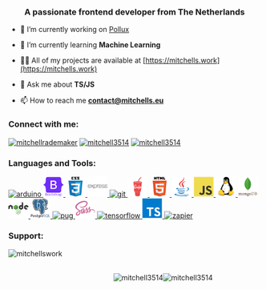 <h3 align="center">A passionate frontend developer from The Netherlands</h3>

- 🔭 I’m currently working on [Pollux](https://pollux.gg)

- 🌱 I’m currently learning **Machine Learning**

- 👨‍💻 All of my projects are available at [https://mitchells.work](https://mitchells.work)

- 💬 Ask me about **TS/JS**

- 📫 How to reach me **contact@mitchells.eu**

<h3 align="left">Connect with me:</h3>
<p align="left">
<a href="https://linkedin.com/in/mitchellrademaker" target="blank"><img align="center" src="https://cdn.jsdelivr.net/npm/simple-icons@3.0.1/icons/linkedin.svg" alt="mitchellrademaker" height="30" width="40" /></a>
<a href="https://stackoverflow.com/users/mitchell3514" target="blank"><img align="center" src="https://cdn.jsdelivr.net/npm/simple-icons@3.0.1/icons/stackoverflow.svg" alt="mitchell3514" height="30" width="40" /></a>
<a href="https://instagram.com/mitchell3514" target="blank"><img align="center" src="https://cdn.jsdelivr.net/npm/simple-icons@3.0.1/icons/instagram.svg" alt="mitchell3514" height="30" width="40" /></a>
</p>

<h3 align="left">Languages and Tools:</h3>
<p align="left"> <a href="https://www.arduino.cc/" target="_blank"> <img src="https://cdn.worldvectorlogo.com/logos/arduino-1.svg" alt="arduino" width="40" height="40"/> </a> <a href="https://getbootstrap.com" target="_blank"> <img src="https://raw.githubusercontent.com/devicons/devicon/master/icons/bootstrap/bootstrap-plain-wordmark.svg" alt="bootstrap" width="40" height="40"/> </a> <a href="https://www.w3schools.com/css/" target="_blank"> <img src="https://raw.githubusercontent.com/devicons/devicon/master/icons/css3/css3-original-wordmark.svg" alt="css3" width="40" height="40"/> </a> <a href="https://expressjs.com" target="_blank"> <img src="https://raw.githubusercontent.com/devicons/devicon/master/icons/express/express-original-wordmark.svg" alt="express" width="40" height="40"/> </a> <a href="https://git-scm.com/" target="_blank"> <img src="https://www.vectorlogo.zone/logos/git-scm/git-scm-icon.svg" alt="git" width="40" height="40"/> </a> <a href="https://gulpjs.com" target="_blank"> <img src="https://raw.githubusercontent.com/devicons/devicon/master/icons/gulp/gulp-plain.svg" alt="gulp" width="40" height="40"/> </a> <a href="https://www.w3.org/html/" target="_blank"> <img src="https://raw.githubusercontent.com/devicons/devicon/master/icons/html5/html5-original-wordmark.svg" alt="html5" width="40" height="40"/> </a> <a href="https://www.java.com" target="_blank"> <img src="https://raw.githubusercontent.com/devicons/devicon/master/icons/java/java-original.svg" alt="java" width="40" height="40"/> </a> <a href="https://developer.mozilla.org/en-US/docs/Web/JavaScript" target="_blank"> <img src="https://raw.githubusercontent.com/devicons/devicon/master/icons/javascript/javascript-original.svg" alt="javascript" width="40" height="40"/> </a> <a href="https://www.linux.org/" target="_blank"> <img src="https://raw.githubusercontent.com/devicons/devicon/master/icons/linux/linux-original.svg" alt="linux" width="40" height="40"/> </a> <a href="https://www.mongodb.com/" target="_blank"> <img src="https://raw.githubusercontent.com/devicons/devicon/master/icons/mongodb/mongodb-original-wordmark.svg" alt="mongodb" width="40" height="40"/> </a> <a href="https://nodejs.org" target="_blank"> <img src="https://raw.githubusercontent.com/devicons/devicon/master/icons/nodejs/nodejs-original-wordmark.svg" alt="nodejs" width="40" height="40"/> </a> <a href="https://www.postgresql.org" target="_blank"> <img src="https://raw.githubusercontent.com/devicons/devicon/master/icons/postgresql/postgresql-original-wordmark.svg" alt="postgresql" width="40" height="40"/> </a> <a href="https://pugjs.org" target="_blank"> <img src="https://cdn.worldvectorlogo.com/logos/pug.svg" alt="pug" width="40" height="40"/> </a> <a href="https://sass-lang.com" target="_blank"> <img src="https://raw.githubusercontent.com/devicons/devicon/master/icons/sass/sass-original.svg" alt="sass" width="40" height="40"/> </a> <a href="https://www.tensorflow.org" target="_blank"> <img src="https://www.vectorlogo.zone/logos/tensorflow/tensorflow-icon.svg" alt="tensorflow" width="40" height="40"/> </a> <a href="https://www.typescriptlang.org/" target="_blank"> <img src="https://raw.githubusercontent.com/devicons/devicon/master/icons/typescript/typescript-original.svg" alt="typescript" width="40" height="40"/> </a> <a href="https://zapier.com" target="_blank"> <img src="https://www.vectorlogo.zone/logos/zapier/zapier-icon.svg" alt="zapier" width="40" height="40"/> </a> </p>

<h3 align="left">Support:</h3>
<p><a href="https://www.buymeacoffee.com/mitchellswork"> <img align="left" src="https://cdn.buymeacoffee.com/buttons/v2/default-yellow.png" height="50" width="210" alt="mitchellswork" /></a></p><br><br>

<p><img align="left" src="https://github-readme-stats.vercel.app/api/top-langs?username=mitchell3514&show_icons=true&locale=en&layout=compact" alt="mitchell3514" /></p>

<p><img align="left" src="https://github-readme-streak-stats.herokuapp.com/?user=mitchell3514&" alt="mitchell3514" /></p>
